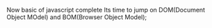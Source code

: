 Now basic of javascript complete Its time to jump on DOM(Document Object MOdel) and BOM(Browser Object Model);